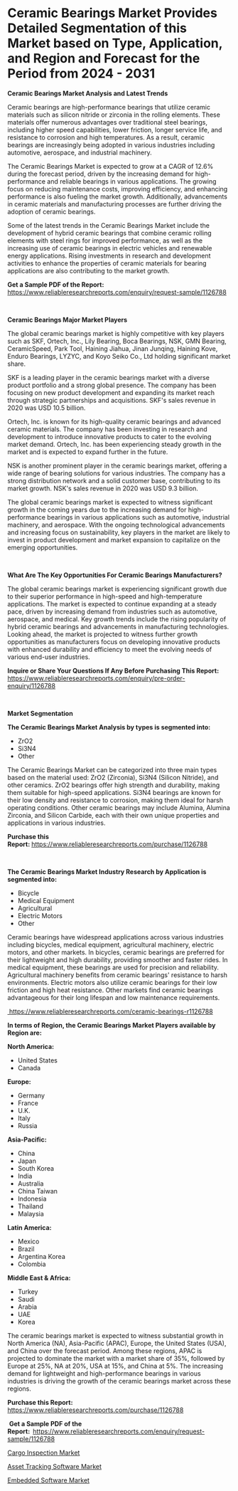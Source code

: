 <p><h1>Ceramic Bearings Market Provides Detailed Segmentation of this Market based on Type, Application, and Region and Forecast for the Period from 2024 - 2031</h1></p><p><strong>Ceramic Bearings Market Analysis and Latest Trends</strong></p>
<p><p>Ceramic bearings are high-performance bearings that utilize ceramic materials such as silicon nitride or zirconia in the rolling elements. These materials offer numerous advantages over traditional steel bearings, including higher speed capabilities, lower friction, longer service life, and resistance to corrosion and high temperatures. As a result, ceramic bearings are increasingly being adopted in various industries including automotive, aerospace, and industrial machinery.</p><p>The Ceramic Bearings Market is expected to grow at a CAGR of 12.6% during the forecast period, driven by the increasing demand for high-performance and reliable bearings in various applications. The growing focus on reducing maintenance costs, improving efficiency, and enhancing performance is also fueling the market growth. Additionally, advancements in ceramic materials and manufacturing processes are further driving the adoption of ceramic bearings.</p><p>Some of the latest trends in the Ceramic Bearings Market include the development of hybrid ceramic bearings that combine ceramic rolling elements with steel rings for improved performance, as well as the increasing use of ceramic bearings in electric vehicles and renewable energy applications. Rising investments in research and development activities to enhance the properties of ceramic materials for bearing applications are also contributing to the market growth.</p></p>
<p><strong>Get a Sample PDF of the Report:&nbsp;</strong> <a href="https://www.reliableresearchreports.com/enquiry/request-sample/1126788">https://www.reliableresearchreports.com/enquiry/request-sample/1126788</a></p>
<p>&nbsp;</p>
<p><strong>Ceramic Bearings Major Market Players</strong></p>
<p><p>The global ceramic bearings market is highly competitive with key players such as SKF, Ortech, Inc., Lily Bearing, Boca Bearings, NSK, GMN Bearing, CeramicSpeed, Park Tool, Haining Jiahua, Jinan Junqing, Haining Kove, Enduro Bearings, LYZYC, and Koyo Seiko Co., Ltd holding significant market share. </p><p>SKF is a leading player in the ceramic bearings market with a diverse product portfolio and a strong global presence. The company has been focusing on new product development and expanding its market reach through strategic partnerships and acquisitions. SKF's sales revenue in 2020 was USD 10.5 billion.</p><p>Ortech, Inc. is known for its high-quality ceramic bearings and advanced ceramic materials. The company has been investing in research and development to introduce innovative products to cater to the evolving market demand. Ortech, Inc. has been experiencing steady growth in the market and is expected to expand further in the future.</p><p>NSK is another prominent player in the ceramic bearings market, offering a wide range of bearing solutions for various industries. The company has a strong distribution network and a solid customer base, contributing to its market growth. NSK's sales revenue in 2020 was USD 9.3 billion.</p><p>The global ceramic bearings market is expected to witness significant growth in the coming years due to the increasing demand for high-performance bearings in various applications such as automotive, industrial machinery, and aerospace. With the ongoing technological advancements and increasing focus on sustainability, key players in the market are likely to invest in product development and market expansion to capitalize on the emerging opportunities.</p></p>
<p>&nbsp;</p>
<p><strong>What Are The Key Opportunities For Ceramic Bearings Manufacturers?</strong></p>
<p><p>The global ceramic bearings market is experiencing significant growth due to their superior performance in high-speed and high-temperature applications. The market is expected to continue expanding at a steady pace, driven by increasing demand from industries such as automotive, aerospace, and medical. Key growth trends include the rising popularity of hybrid ceramic bearings and advancements in manufacturing technologies. Looking ahead, the market is projected to witness further growth opportunities as manufacturers focus on developing innovative products with enhanced durability and efficiency to meet the evolving needs of various end-user industries.</p></p>
<p><strong>Inquire or Share Your Questions If Any Before Purchasing This Report:</strong> <a href="https://www.reliableresearchreports.com/enquiry/pre-order-enquiry/1126788">https://www.reliableresearchreports.com/enquiry/pre-order-enquiry/1126788</a></p>
<p>&nbsp;</p>
<p><strong>Market Segmentation</strong></p>
<p><strong>The Ceramic Bearings Market Analysis by types is segmented into:</strong></p>
<p><ul><li>ZrO2</li><li>Si3N4</li><li>Other</li></ul></p>
<p><p>The Ceramic Bearings Market can be categorized into three main types based on the material used: ZrO2 (Zirconia), Si3N4 (Silicon Nitride), and other ceramics. ZrO2 bearings offer high strength and durability, making them suitable for high-speed applications. Si3N4 bearings are known for their low density and resistance to corrosion, making them ideal for harsh operating conditions. Other ceramic bearings may include Alumina, Alumina Zirconia, and Silicon Carbide, each with their own unique properties and applications in various industries.</p></p>
<p><strong>Purchase this Report:&nbsp;</strong><a href="https://www.reliableresearchreports.com/purchase/1126788">https://www.reliableresearchreports.com/purchase/1126788</a></p>
<p>&nbsp;</p>
<p><strong>The Ceramic Bearings Market Industry Research by Application is segmented into:</strong></p>
<p><ul><li>Bicycle</li><li>Medical Equipment</li><li>Agricultural</li><li>Electric Motors</li><li>Other</li></ul></p>
<p><p>Ceramic bearings have widespread applications across various industries including bicycles, medical equipment, agricultural machinery, electric motors, and other markets. In bicycles, ceramic bearings are preferred for their lightweight and high durability, providing smoother and faster rides. In medical equipment, these bearings are used for precision and reliability. Agricultural machinery benefits from ceramic bearings' resistance to harsh environments. Electric motors also utilize ceramic bearings for their low friction and high heat resistance. Other markets find ceramic bearings advantageous for their long lifespan and low maintenance requirements.</p></p>
<p><a href="https://www.reliableresearchreports.com/ceramic-bearings-r1126788">&nbsp;https://www.reliableresearchreports.com/ceramic-bearings-r1126788</a></p>
<p><strong>In terms of Region, the Ceramic Bearings Market Players available by Region are:</strong></p>
<p>
    <p> <strong> North America: </strong>
        <ul>
            <li>United States</li>
            <li>Canada</li>
        </ul>
        </p> 
    <p> <strong> Europe: </strong>
        <ul>
            <li>Germany</li>
            <li>France</li>
            <li>U.K.</li>
            <li>Italy</li>
            <li>Russia</li>
        </ul>
        </p> 
    <p> <strong> Asia-Pacific: </strong>
        <ul>
            <li>China</li>
            <li>Japan</li>
            <li>South Korea</li>
            <li>India</li>
            <li>Australia</li>
            <li>China Taiwan</li>
            <li>Indonesia</li>
            <li>Thailand</li>
            <li>Malaysia</li>
        </ul>
        </p> 
    <p> <strong> Latin America: </strong>
        <ul>
            <li>Mexico</li>
            <li>Brazil</li>
            <li>Argentina Korea</li>
            <li>Colombia</li>
        </ul>
        </p> 
    <p> <strong> Middle East & Africa: </strong>
        <ul>
            <li>Turkey</li>
            <li>Saudi</li>
            <li>Arabia</li>
            <li>UAE</li>
            <li>Korea</li>
        </ul>
    </p>
    </p>
<p><p>The ceramic bearings market is expected to witness substantial growth in North America (NA), Asia-Pacific (APAC), Europe, the United States (USA), and China over the forecast period. Among these regions, APAC is projected to dominate the market with a market share of 35%, followed by Europe at 25%, NA at 20%, USA at 15%, and China at 5%. The increasing demand for lightweight and high-performance bearings in various industries is driving the growth of the ceramic bearings market across these regions.</p></p>
<p><strong>Purchase this Report: </strong><a href="https://www.reliableresearchreports.com/purchase/1126788">https://www.reliableresearchreports.com/purchase/1126788</a></p>
<p>&nbsp;<strong>Get a Sample PDF of the Report:&nbsp;&nbsp;</strong><a href="https://www.reliableresearchreports.com/enquiry/request-sample/1126788">https://www.reliableresearchreports.com/enquiry/request-sample/1126788</a></p>
<p><strong></strong></p>
<p><p><a href="https://www.linkedin.com/pulse/decoding-cargo-inspection-market-metrics-share-trends-zmeve?trackingId=ORLfMP4PpHSOgGsBt7ZFzw%3D%3D">Cargo Inspection Market</a></p><p><a href="https://www.linkedin.com/pulse/asset-tracking-software-market-share-evolution-growth-trends-2024-6ycxe?trackingId=qySEwpw3k0No637q6CvWOw%3D%3D">Asset Tracking Software Market</a></p><p><a href="https://www.linkedin.com/pulse/embedded-software-market-trends-forecast-competitive-analysis-ttiif?trackingId=i16Q%2BaMQ2xueKjOYgORgCA%3D%3D">Embedded Software Market</a></p></p>